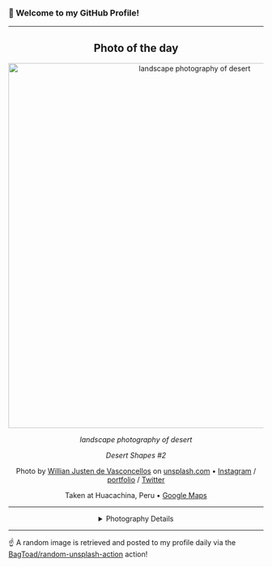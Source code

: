### 👋 Welcome to my GitHub Profile!

----
<div align="center">

## Photo of the day
  
  <a href="https://unsplash.com/photos/landscape-photography-of-desert-cNagAGEok9k"><img width="720" src="https://images.unsplash.com/photo-1527519135413-1e146b552e10?crop=entropy&cs=tinysrgb&fit=max&fm=jpg&ixid=M3w1OTQ0OTd8MHwxfHJhbmRvbXx8fHx8fHx8fDE3MjA4NTA4Mjh8&ixlib=rb-4.0.3&q=80&w=1080" alt="landscape photography of desert"></a>
  
  <em>landscape photography of desert</em>
  
  <em>Desert Shapes #2</em>

  Photo by [Willian Justen de Vasconcellos](https://willianjusten.com.br/) on [unsplash.com](https://unsplash.com/) • [Instagram](https://instagram.com/will_justen) / [portfolio](https://willianjusten.com.br/) / [Twitter](https://twitter.com/Willian_justen)
  
  Taken at Huacachina, Peru • [Google Maps](https://www.google.com/maps/search/?api=1&query=-14.0874587,-75.762586)
  
  ---
  
<details>
<summary>Photography Details</summary>
  
| Parameter     | Value |
| ------------- | ----- |
| Camera Model  | ILCE-6500 |
| Exposure Time | 1/1000 |
| Aperture      | 8.0 |
| Focal Length  | 16.0 |
| ISO           | 800 |
| Location      | Huacachina, Peru (Peru) |
| Coordinates   | Latitude -14.0874587, Longitude -75.762586 |

</details>

</div>

----

☝️ A random image is retrieved and posted to my profile daily via the [BagToad/random-unsplash-action](https://github.com/BagToad/random-unsplash-action) action!
